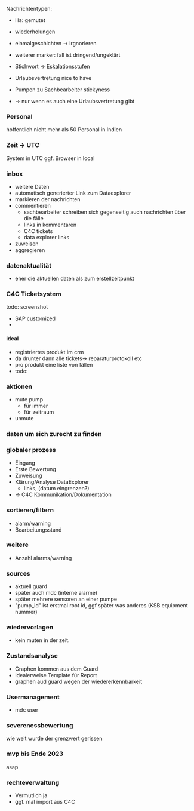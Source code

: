 
Nachrichtentypen:
* lila: gemutet
* wiederholungen
* einmalgeschichten -> irgnorieren
* weiterer marker: fall ist dringend/ungeklärt
* Stichwort -> Eskalationsstufen

* Urlaubsvertretung nice to have

* Pumpen zu Sachbearbeiter stickyness
* -> nur wenn es auch eine Urlaubsvertretung gibt

### Personal
hoffentlich nicht mehr als 50
Personal in Indien

### Zeit -> UTC
System in UTC
ggf. Browser in local

###  inbox
* weitere Daten
* automatisch generierter Link zum Dataexplorer
* markieren der nachrichten
* commentieren
  * sachbearbeiter schreiben sich gegenseitig auch nachrichten über die fälle
  * links in kommentaren
  * C4C tickets
  * data explorer links
* zuweisen
* aggregieren

### datenaktualität
* eher die aktuellen daten als zum erstellzeitpunkt


### C4C Ticketsystem
todo: screenshot

* SAP customized
* 
#### ideal
* registriertes produkt im crm
* da drunter dann alle tickets-> reparaturprotokoll etc
* pro produkt eine liste von fällen
* todo: 
### aktionen
* mute pump
  * für immer 
  * für zeitraum
* unmute

### daten um sich zurecht zu finden

### globaler prozess
* Eingang
* Erste Bewertung
* Zuweisung
* Klärung/Analyse DataExplorer
  * links, (datum eingrenzen?)
* -> C4C Kommunikation/Dokumentation


### sortieren/filtern
* alarm/warning
* Bearbeitungsstand

### weitere
* Anzahl alarms/warning


### sources
* aktuell guard
* später auch mdc (interne alarme)
* später mehrere sensoren an einer pumpe
* "pump_id" ist erstmal root id, ggf später was anderes (KSB equipment nummer)

### wiedervorlagen
* kein muten in der zeit.

### Zustandsanalyse
* Graphen kommen aus dem Guard
* Idealerweise Template für Report
* graphen aud guard wegen der wiedererkennbarkeit

### Usermanagement
* mdc user

### severenessbewertung
wie weit wurde der grenzwert gerissen

### mvp bis Ende 2023
asap

### rechteverwaltung
* Vermutlich ja
* ggf. mal import aus C4C

